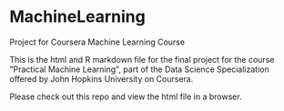 # MachineLearning
Project for Coursera Machine Learning Course

This is the html and R markdown file for the final project for the course "Practical Machine Learning", part of the Data Science Specialization offered by John Hopkins University on Coursera.

Please check out this repo and view the html file in a browser.

